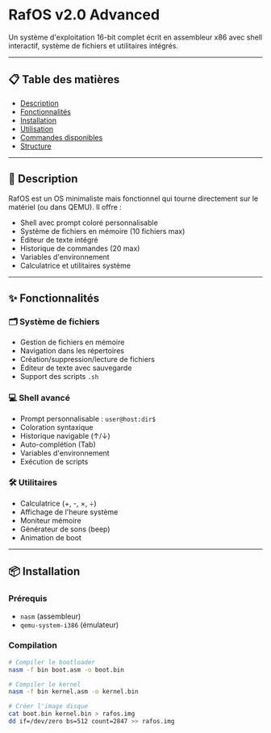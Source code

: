 # RafOS v2.0 Advanced

Un système d'exploitation 16-bit complet écrit en assembleur x86 avec shell interactif, système de fichiers et utilitaires intégrés.

---

## 📋 Table des matières
- [Description](#description)
- [Fonctionnalités](#fonctionnalités)
- [Installation](#installation)
- [Utilisation](#utilisation)
- [Commandes disponibles](#commandes-disponibles)
- [Structure](#structure)

---

## 🎯 Description

RafOS est un OS minimaliste mais fonctionnel qui tourne directement sur le matériel (ou dans QEMU). Il offre :
- Shell avec prompt coloré personnalisable
- Système de fichiers en mémoire (10 fichiers max)
- Éditeur de texte intégré
- Historique de commandes (20 max)
- Variables d'environnement
- Calculatrice et utilitaires système

---

## ✨ Fonctionnalités

### 🗂️ Système de fichiers
- Gestion de fichiers en mémoire
- Navigation dans les répertoires
- Création/suppression/lecture de fichiers
- Éditeur de texte avec sauvegarde
- Support des scripts `.sh`

### 💻 Shell avancé
- Prompt personnalisable : `user@host:dir$`
- Coloration syntaxique
- Historique navigable (↑/↓)
- Auto-complétion (Tab)
- Variables d'environnement
- Exécution de scripts

### 🛠️ Utilitaires
- Calculatrice (+, -, ×, ÷)
- Affichage de l'heure système
- Moniteur mémoire
- Générateur de sons (beep)
- Animation de boot

---

## 📦 Installation

### Prérequis
- `nasm` (assembleur)
- `qemu-system-i386` (émulateur)

### Compilation
```bash
# Compiler le bootloader
nasm -f bin boot.asm -o boot.bin

# Compiler le kernel
nasm -f bin kernel.asm -o kernel.bin

# Créer l'image disque
cat boot.bin kernel.bin > rafos.img
dd if=/dev/zero bs=512 count=2847 >> rafos.img

